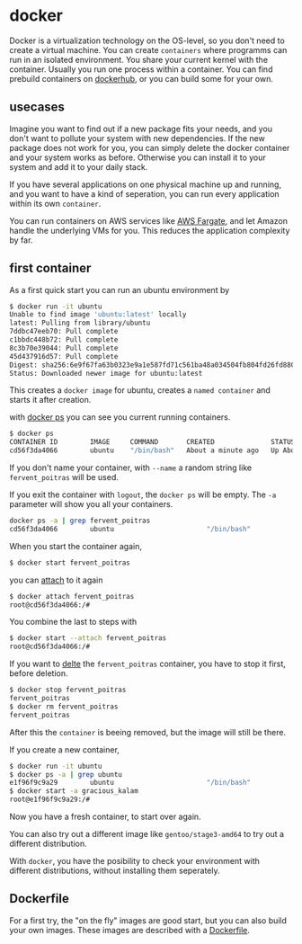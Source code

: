 # docker

Docker is a virtualization technology on the OS-level, so you don't need to create a virtual machine.
You can create `containers` where programms can run in an isolated environment. 
You share your current kernel with the container. 
Usually you run one process within a container.
You can find prebuild containers on [dockerhub][dockerhub], or you can build some for your own.

## usecases

Imagine you want to find out if a new package fits your needs, and you don't want to pollute your system with new dependencies.
If the new package does not work for you, you can simply delete the docker container and your system works as before. 
Otherwise you can install it to your system and add it to your daily stack.

If you have several applications on one physical machine up and running, and you want to have a kind of seperation,
you can run every application within its own `container`.

You can run containers on AWS services like [AWS Fargate][fargate], and let Amazon handle the underlying VMs for you.
This reduces the application complexity by far.

## first container

As a first quick start you can run an ubuntu environment by

```bash
$ docker run -it ubuntu
Unable to find image 'ubuntu:latest' locally
latest: Pulling from library/ubuntu
7ddbc47eeb70: Pull complete 
c1bbdc448b72: Pull complete 
8c3b70e39044: Pull complete 
45d437916d57: Pull complete 
Digest: sha256:6e9f67fa63b0323e9a1e587fd71c561ba48a034504fb804fd26fd8800039835d
Status: Downloaded newer image for ubuntu:latest
```

This creates a `docker image` for ubuntu, creates a `named container` and starts it after creation.

with [docker ps][dockerps] you can see you current running containers. 

```bash
$ docker ps 
CONTAINER ID        IMAGE     COMMAND       CREATED              STATUS              PORTS  NAMES
cd56f3da4066        ubuntu    "/bin/bash"   About a minute ago   Up About a minute          fervent_poitras
```

If you don't name your container, with `--name` a random string like `fervent_poitras` will be used.

If you exit the container with `logout`, the `docker ps` will be empty.
The `-a` parameter will show you all your containers.

```bash
docker ps -a | grep fervent_poitras
cd56f3da4066        ubuntu                       "/bin/bash"              36 minutes ago      Exited (0) 17 minutes ago   fervent_poitras
```

When you start the container again,

```bash
$ docker start fervent_poitras
```

you can [attach][dockerattach] to it again

```bash
$ docker attach fervent_poitras
root@cd56f3da4066:/#
```

You combine the last to steps with

```bash
$ docker start --attach fervent_poitras
root@cd56f3da4066:/#
```

If you want to [delte][dockerdelete] the `fervent_poitras` container, you have to stop it first, before deletion.

```bash
$ docker stop fervent_poitras
fervent_poitras
$ docker rm fervent_poitras
fervent_poitras
```

After this the `container` is beeing removed, but the image will still be there.

If you create a new container,

```bash
$ docker run -it ubuntu
$ docker ps -a | grep ubuntu
e1f96f9c9a29        ubuntu                       "/bin/bash"              About a minute ago   Exited (0) About a minute ago    gracious_kalam 
$ docker start -a gracious_kalam 
root@e1f96f9c9a29:/# 
```

Now you have a fresh container, to start over again.

You can also try out a different image like `gentoo/stage3-amd64` to try out a different distribution.

With `docker`, you have the posibility to check your environment with different distributions, 
without installing them seperately.

## Dockerfile

For a first try, the "on the fly" images are good start, but you can also build your own images.
These images are described with a [Dockerfile][dockerfile].


[dockerhub]: https://hub.docker.com/
[fargate]: https://aws.amazon.com/fargate/
[dockerps]: https://docs.docker.com/engine/reference/commandline/ps/
[dockerattach]: https://docs.docker.com/engine/reference/commandline/attach/
[dockerdelete]: https://docs.docker.com/engine/reference/commandline/rm/
[dockerfile]: https://docs.docker.com/engine/reference/builder/

